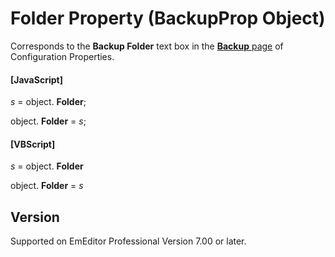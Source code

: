 # Folder Property (BackupProp Object)

Corresponds to the **Backup Folder** text box in the
[**Backup** page](../../dlg/properties/backup/index) of Configuration Properties.

#### \[JavaScript\]

_s_ = object. **Folder**;

object. **Folder** = _s_;

#### \[VBScript\]

_s_ = object. **Folder**

object. **Folder** = _s_

## Version

Supported on EmEditor Professional Version 7.00 or later.